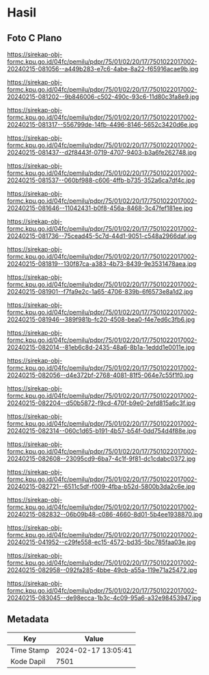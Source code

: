 # Hasil

## Foto C Plano

https://sirekap-obj-formc.kpu.go.id/04fc/pemilu/pdpr/75/01/02/20/17/7501022017002-20240215-081056--a449b283-e7c6-4abe-8a22-f65916acae9b.jpg

https://sirekap-obj-formc.kpu.go.id/04fc/pemilu/pdpr/75/01/02/20/17/7501022017002-20240215-081202--9b846006-c502-490c-93c6-11d80c3fa8e9.jpg

https://sirekap-obj-formc.kpu.go.id/04fc/pemilu/pdpr/75/01/02/20/17/7501022017002-20240215-081317--556799de-14fb-4496-8146-5652c3420d6e.jpg

https://sirekap-obj-formc.kpu.go.id/04fc/pemilu/pdpr/75/01/02/20/17/7501022017002-20240215-081437--d2f8443f-0719-4707-9403-b3a6fe262748.jpg

https://sirekap-obj-formc.kpu.go.id/04fc/pemilu/pdpr/75/01/02/20/17/7501022017002-20240215-081537--060bf988-c606-4ffb-b735-352a6ca7df4c.jpg

https://sirekap-obj-formc.kpu.go.id/04fc/pemilu/pdpr/75/01/02/20/17/7501022017002-20240215-081646--11042431-b0f8-456a-8468-3c47fef181ee.jpg

https://sirekap-obj-formc.kpu.go.id/04fc/pemilu/pdpr/75/01/02/20/17/7501022017002-20240215-081736--75cead45-5c7d-44d1-9051-c548a2966daf.jpg

https://sirekap-obj-formc.kpu.go.id/04fc/pemilu/pdpr/75/01/02/20/17/7501022017002-20240215-081819--130f87ca-a383-4b73-8439-9e3531478aea.jpg

https://sirekap-obj-formc.kpu.go.id/04fc/pemilu/pdpr/75/01/02/20/17/7501022017002-20240215-081901--f7fa9e2c-1a65-4706-839b-6f6573e8a1d2.jpg

https://sirekap-obj-formc.kpu.go.id/04fc/pemilu/pdpr/75/01/02/20/17/7501022017002-20240215-081946--389f981b-fc20-4508-bea0-f4e7ed6c3fb6.jpg

https://sirekap-obj-formc.kpu.go.id/04fc/pemilu/pdpr/75/01/02/20/17/7501022017002-20240215-082014--81eb6c8d-2435-48a6-8b1a-1eddd1e0011e.jpg

https://sirekap-obj-formc.kpu.go.id/04fc/pemilu/pdpr/75/01/02/20/17/7501022017002-20240215-082056--d4e372bf-2768-4081-81f5-064e7c55f1f0.jpg

https://sirekap-obj-formc.kpu.go.id/04fc/pemilu/pdpr/75/01/02/20/17/7501022017002-20240215-082204--d50b5872-f9cd-470f-b9e0-2efd815a6c3f.jpg

https://sirekap-obj-formc.kpu.go.id/04fc/pemilu/pdpr/75/01/02/20/17/7501022017002-20240215-082314--060c1d65-b191-4b57-b54f-0dd754d4f88e.jpg

https://sirekap-obj-formc.kpu.go.id/04fc/pemilu/pdpr/75/01/02/20/17/7501022017002-20240215-082608--23095cd9-6ba7-4c1f-9f81-dc1cdabc0372.jpg

https://sirekap-obj-formc.kpu.go.id/04fc/pemilu/pdpr/75/01/02/20/17/7501022017002-20240215-082721--6511c5df-f009-4fba-b52d-5800b3da2c6e.jpg

https://sirekap-obj-formc.kpu.go.id/04fc/pemilu/pdpr/75/01/02/20/17/7501022017002-20240215-082832--06b09b48-c086-4660-8d01-5b4ee1938870.jpg

https://sirekap-obj-formc.kpu.go.id/04fc/pemilu/pdpr/75/01/02/20/17/7501022017002-20240215-041952--c29fe558-ec15-4572-bd35-5bc785faa03e.jpg

https://sirekap-obj-formc.kpu.go.id/04fc/pemilu/pdpr/75/01/02/20/17/7501022017002-20240215-082958--092fa285-4bbe-49cb-a55a-119e71a25472.jpg

https://sirekap-obj-formc.kpu.go.id/04fc/pemilu/pdpr/75/01/02/20/17/7501022017002-20240215-083045--de98ecca-1b3c-4c09-95a6-a32e98453947.jpg


## Metadata

| Key        | Value               |
| ---------- | ------------------- |
| Time Stamp | 2024-02-17 13:05:41 |
| Kode Dapil | 7501                |



